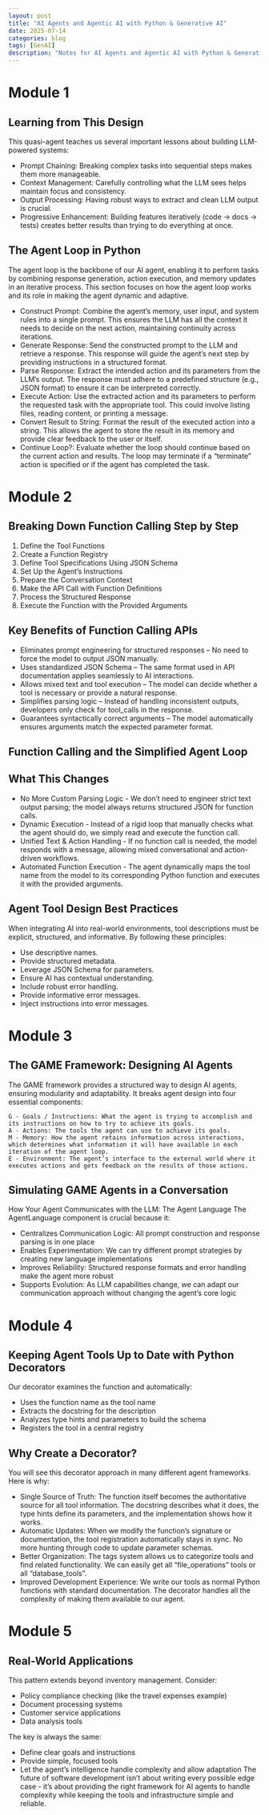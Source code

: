 ```yaml
---
layout: post
title: "AI Agents and Agentic AI with Python & Generative AI"
date: 2025-07-14
categories: blog
tags: [GenAI]
description: "Notes for AI Agents and Agentic AI with Python & Generative AI"
---
```


# **Module 1**
## **Learning from This Design**
This quasi-agent teaches us several important lessons about building LLM-powered systems:
- Prompt Chaining: Breaking complex tasks into sequential steps makes them more manageable.
- Context Management: Carefully controlling what the LLM sees helps maintain focus and consistency.
- Output Processing: Having robust ways to extract and clean LLM output is crucial.
- Progressive Enhancement: Building features iteratively (code → docs → tests) creates better results than trying to do everything at once.

## **The Agent Loop in Python**
The agent loop is the backbone of our AI agent, enabling it to perform tasks by combining response generation, action execution, and memory updates in an iterative process. This section focuses on how the agent loop works and its role in making the agent dynamic and adaptive.
- Construct Prompt: Combine the agent’s memory, user input, and system rules into a single prompt. This ensures the LLM has all the context it needs to decide on the next action, maintaining continuity across iterations.
- Generate Response: Send the constructed prompt to the LLM and retrieve a response. This response will guide the agent’s next step by providing instructions in a structured format.
- Parse Response: Extract the intended action and its parameters from the LLM’s output. The response must adhere to a predefined structure (e.g., JSON format) to ensure it can be interpreted correctly.
- Execute Action: Use the extracted action and its parameters to perform the requested task with the appropriate tool. This could involve listing files, reading content, or printing a message.
- Convert Result to String: Format the result of the executed action into a string. This allows the agent to store the result in its memory and provide clear feedback to the user or itself.
- Continue Loop?: Evaluate whether the loop should continue based on the current action and results. The loop may terminate if a “terminate” action is specified or if the agent has completed the task.


# **Module 2**

## **Breaking Down Function Calling Step by Step**
1. Define the Tool Functions
2. Create a Function Registry
3. Define Tool Specifications Using JSON Schema
4. Set Up the Agent’s Instructions
5. Prepare the Conversation Context
6. Make the API Call with Function Definitions
7. Process the Structured Response
8. Execute the Function with the Provided Arguments

## **Key Benefits of Function Calling APIs**
- Eliminates prompt engineering for structured responses – No need to force the model to output JSON manually.
- Uses standardized JSON Schema – The same format used in API documentation applies seamlessly to AI interactions.
- Allows mixed text and tool execution – The model can decide whether a tool is necessary or provide a natural response.
- Simplifies parsing logic – Instead of handling inconsistent outputs, developers only check for tool_calls in the response.
- Guarantees syntactically correct arguments – The model automatically ensures arguments match the expected parameter format.

## **Function Calling and the Simplified Agent Loop**

## **What This Changes**
- No More Custom Parsing Logic - We don’t need to engineer strict text output parsing; the model always returns structured JSON for function calls.
- Dynamic Execution - Instead of a rigid loop that manually checks what the agent should do, we simply read and execute the function call.
- Unified Text & Action Handling - If no function call is needed, the model responds with a message, allowing mixed conversational and action-driven workflows.
- Automated Function Execution - The agent dynamically maps the tool name from the model to its corresponding Python function and executes it with the provided arguments.

## **Agent Tool Design Best Practices**
When integrating AI into real-world environments, tool descriptions must be explicit, structured, and informative. By following these principles:
- Use descriptive names.
- Provide structured metadata.
- Leverage JSON Schema for parameters.
- Ensure AI has contextual understanding.
- Include robust error handling.
- Provide informative error messages.
- Inject instructions into error messages.

# **Module 3**
## **The GAME Framework: Designing AI Agents**
The GAME framework provides a structured way to design AI agents, ensuring modularity and adaptability. It breaks agent design into four essential components:

    G - Goals / Instructions: What the agent is trying to accomplish and its instructions on how to try to achieve its goals.
    A - Actions: The tools the agent can use to achieve its goals.
    M - Memory: How the agent retains information across interactions, which determines what information it will have available in each iteration of the agent loop.
    E - Environment: The agent’s interface to the external world where it executes actions and gets feedback on the results of those actions.

## **Simulating GAME Agents in a Conversation**
How Your Agent Communicates with the LLM: The Agent Language
The AgentLanguage component is crucial because it:
- Centralizes Communication Logic: All prompt construction and response parsing is in one place
- Enables Experimentation: We can try different prompt strategies by creating new language implementations
- Improves Reliability: Structured response formats and error handling make the agent more robust
- Supports Evolution: As LLM capabilities change, we can adapt our communication approach without changing the agent’s core logic

# **Module 4**
## **Keeping Agent Tools Up to Date with Python Decorators**
Our decorator examines the function and automatically:
- Uses the function name as the tool name
- Extracts the docstring for the description
- Analyzes type hints and parameters to build the schema
- Registers the tool in a central registry

## **Why Create a Decorator?**
You will see this decorator approach in many different agent frameworks. Here is why:
- Single Source of Truth: The function itself becomes the authoritative source for all tool information. The docstring describes what it does, the type hints define its parameters, and the implementation shows how it works.
- Automatic Updates: When we modify the function’s signature or documentation, the tool registration automatically stays in sync. No more hunting through code to update parameter schemas.
- Better Organization: The tags system allows us to categorize tools and find related functionality. We can easily get all “file_operations” tools or all “database_tools”.
- Improved Development Experience: We write our tools as normal Python functions with standard documentation. The decorator handles all the complexity of making them available to our agent.

# **Module 5**
## **Real-World Applications**
This pattern extends beyond inventory management. Consider:
- Policy compliance checking (like the travel expenses example)
- Document processing systems
- Customer service applications
- Data analysis tools

The key is always the same:
- Define clear goals and instructions
- Provide simple, focused tools
- Let the agent’s intelligence handle complexity and allow adaptation
The future of software development isn’t about writing every possible edge case - it’s about providing the right framework for AI agents to handle complexity while keeping the tools and infrastructure simple and reliable.